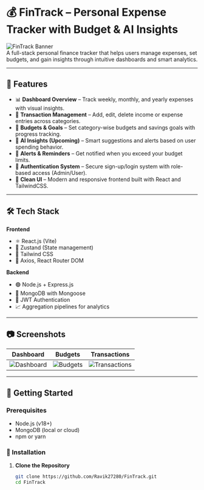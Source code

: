 # 💰 FinTrack – Personal Expense Tracker with Budget & AI Insights

![FinTrack Banner](https://img.shields.io/badge/FinTrack-Personal%20Finance%20Manager-green?style=for-the-badge)  
A full-stack personal finance tracker that helps users manage expenses, set budgets, and gain insights through intuitive dashboards and smart analytics.

---

## 🚀 Features

- 📊 **Dashboard Overview** – Track weekly, monthly, and yearly expenses with visual insights.
- 🧾 **Transaction Management** – Add, edit, delete income or expense entries across categories.
- 🎯 **Budgets & Goals** – Set category-wise budgets and savings goals with progress tracking.
- 🧠 **AI Insights (Upcoming)** – Smart suggestions and alerts based on user spending behavior.
- 🔔 **Alerts & Reminders** – Get notified when you exceed your budget limits.
- 🔐 **Authentication System** – Secure sign-up/login system with role-based access (Admin/User).
- 🌈 **Clean UI** – Modern and responsive frontend built with React and TailwindCSS.

---

## 🛠️ Tech Stack

**Frontend**  
- ⚛️ React.js (Vite)  
- 🧪 Zustand (State management)  
- 🎨 Tailwind CSS  
- 📁 Axios, React Router DOM

**Backend**  
- 🟢 Node.js + Express.js  
- 🐬 MongoDB with Mongoose  
- 🔐 JWT Authentication  
- 📈 Aggregation pipelines for analytics

---

## 📷 Screenshots

<!-- You can replace with actual links -->
| Dashboard | Budgets | Transactions |
|----------|----------|--------------|
| ![Dashboard](https://via.placeholder.com/300x180.png?text=Dashboard) | ![Budgets](https://via.placeholder.com/300x180.png?text=Budgets) | ![Transactions](https://via.placeholder.com/300x180.png?text=Transactions) |

---

## 🧪 Getting Started

### Prerequisites

- Node.js (v18+)
- MongoDB (local or cloud)
- npm or yarn

### 🔧 Installation

1. **Clone the Repository**
   ```bash
   git clone https://github.com/Ravik27280/FinTrack.git
   cd FinTrack
